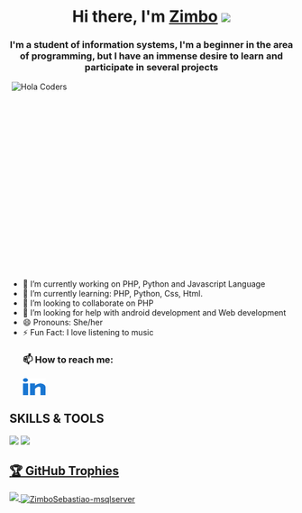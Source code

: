 

<h1 align="center">Hi there, I'm <a href="https://zimbosebastiao.github.io/portfolio/" target="_blank">Zimbo</a>
<img src="https://github.com/blackcater/blackcater/raw/main/images/Hi.gif" height="32"/></h1>
<h3 align="center"> I'm a student of information systems, I'm a beginner in 
the area of programming, but I have an immense desire to                             
learn and participate in several projects	</h3>
<img align="right" src="https://user-images.githubusercontent.com/94145573/167327452-29b47dbe-1ea4-4f52-b116-435b08add748.gif" alt="Hola Coders" width="500" height="350"/> 

- 🔭 I’m currently working on PHP, Python and Javascript Language
- 🌱 I’m currently learning: PHP, Python, Css, Html.
- 👯 I’m looking to collaborate on PHP
- 🤔 I’m looking for help with android development and Web development
- 😄 Pronouns: She/her
- ⚡ Fun Fact: I love listening to music
  <h3>📫 How to reach me:</h3>
  <div>
    <a href="https://www.linkedin.com/in/zimbo-sebasti%C3%A3o-3397a1195/">
      <img align="center" src="https://raw.githubusercontent.com/lkotlarenko/lkotlarenko/main/src/images/icons/Social/linked-in-alt.svg" alt="linkedin" height="30" width="40" />
    </a>
  </div>

## SKILLS & TOOLS



<div>
     
<img height="180em" src="https://github-readme-stats.vercel.app/api/top-langs/?username=ZimboSebastiao&layout=compact&langs_count=7&theme=dracula&cache_seconds=1800"/>
  <a href="https://github.com/ZimboSebastiao">
  <img height="180em" src="https://github-readme-stats.vercel.app/api?username=ZimboSebastiao&show_icons=true&theme=dracula&include_all_commits=true&count_private=true&cache_seconds=1800"/>
</div>

  
  <h2>🏆 GitHub Trophies</h2>
<img src="https://github-profile-trophy.vercel.app/?username=ZimboSebastiao&theme=nord&column=7" >
  
 <img align="center" alt="ZimboSebastiao-msqlserver"  src="https://komarev.com/ghpvc/?username=ZimboSebastiao&style=flat-square"> 
  

